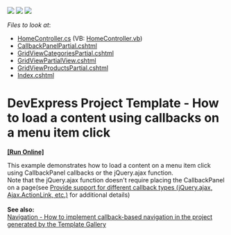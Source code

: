 <!-- default badges list -->
![](https://img.shields.io/endpoint?url=https://codecentral.devexpress.com/api/v1/VersionRange/128552418/13.1.8%2B)
[![](https://img.shields.io/badge/Open_in_DevExpress_Support_Center-FF7200?style=flat-square&logo=DevExpress&logoColor=white)](https://supportcenter.devexpress.com/ticket/details/E5019)
[![](https://img.shields.io/badge/📖_How_to_use_DevExpress_Examples-e9f6fc?style=flat-square)](https://docs.devexpress.com/GeneralInformation/403183)
<!-- default badges end -->
<!-- default file list -->
*Files to look at*:

* [HomeController.cs](./CS/MenuExample/Controllers/HomeController.cs) (VB: [HomeController.vb](./VB/MenuExample/Controllers/HomeController.vb))
* [CallbackPanelPartial.cshtml](./CS/MenuExample/Views/Home/CallbackPanelPartial.cshtml)
* [GridViewCategoriesPartial.cshtml](./CS/MenuExample/Views/Home/GridViewCategoriesPartial.cshtml)
* [GridViewPartialView.cshtml](./CS/MenuExample/Views/Home/GridViewPartialView.cshtml)
* [GridViewProductsPartial.cshtml](./CS/MenuExample/Views/Home/GridViewProductsPartial.cshtml)
* [Index.cshtml](./CS/MenuExample/Views/Home/Index.cshtml)
<!-- default file list end -->
# DevExpress Project Template - How to load a content using callbacks on a menu item click
<!-- run online -->
**[[Run Online]](https://codecentral.devexpress.com/e5019)**
<!-- run online end -->


<p>This example demonstrates how to load a content on a menu item click using CallbackPanel callbacks or the jQuery.ajax function.<br> Note that the jQuery.ajax function doesn't require placing the CallbackPanel on a page(see <a href="https://www.devexpress.com/Support/Center/p/S37603">Provide support for different callback types (jQuery.ajax, Ajax.ActionLink, etc.)</a> for additional details) <br><br><strong>See also: </strong><br><a href="https://www.devexpress.com/Support/Center/p/T357692">Navigation - How to implement callback-based navigation in the project generated by the Template Gallery</a></p>

<br/>


